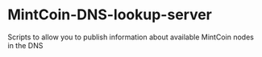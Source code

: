 # MintCoin-DNS-lookup-server
Scripts to allow you to publish information about available MintCoin nodes in the DNS
